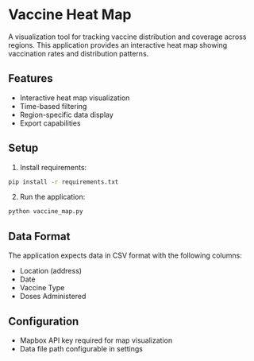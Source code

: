 # Vaccine Heat Map

A visualization tool for tracking vaccine distribution and coverage across regions. This application provides an interactive heat map showing vaccination rates and distribution patterns.

## Features
- Interactive heat map visualization
- Time-based filtering
- Region-specific data display
- Export capabilities

## Setup
1. Install requirements:
```bash
pip install -r requirements.txt
```

2. Run the application:
```bash
python vaccine_map.py
```

## Data Format
The application expects data in CSV format with the following columns:
- Location (address)
- Date
- Vaccine Type
- Doses Administered

## Configuration
- Mapbox API key required for map visualization
- Data file path configurable in settings 